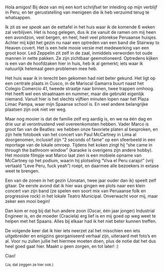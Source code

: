 <p class="intro">Hola amigos! Bij deze van mij een kort schrijfsel ter inleiding op mijn verblijf in Peru, en ter geruststelling van menigeen die ik heb verzuimd terug te whatsappen.</p>

Ik zit _as we speak_ aan de eettafel in het huis waar ik de komende 6 weken zal verblijven. Het is hoog gelegen, dus ik zie vanuit de ramen om mij heen een avondzon, veel bergen, en heel, heel veel pitorekse Peruaanse huisjes. Achter mij kijkt het gezin nu naar een optreden van een band die Stairway to Heaven covert. Het is een hele mooie versie met medewerking van een groot koor. Led Zeppelin zit zelf in de zaal, inmiddels verworden tot oude mannen in nette pakken. Ze zijn zichtbaar geemotioneerd. Optredens kijken is een van de hoofdzaken hier in huis, heb ik al gemerkt; iets waar ik natuurlijk helemaal geen problemen mee heb.

Het huis waar ik in terecht ben gekomen had niet beter gekund. Het ligt op een centrale plaats in Cusco, in de Mariscal Gamarra buurt naast het Colegio Comercio 41, tweede straatje naar binnen, twee trappen omhoog. Het heeft wel een straatnaam en nummer, maar die gebruikt eigenlijk niemand. Vanuit hier is het slechts vijftien minuten lopen naar het Plaza Limac Pampa, waar mijn Spaanse school is. En veel andere belangrijke plaatsen zijn ook niet ver weg.

Maar nog mooier is dat de familie zelf erg aardig is, en we na één dag en drie uur al verontrustend veel overeenkomsten hebben. Vader Marco is groot fan van de Beatles: we hebben onze favoriete platen al besproken, en zijn hele fotoboek van het concert van Paul McCartney in Lima al doorgenomen, inclusief zijn “2 seconds of fame” op een sfeerbeeld in een reportage van de lokale omroep. Tijdens het koken zingt hij “she came in through the bathroom window” (karaoke is overigens zijn andere hobby). Het mooiste filmpje wat Marco laat zien is een mobiele opname van McCartney op het podium, waarin hij plotseling “Viva el Peru carajo!” (vrij vertaald “Leve Peru, fuck yeah”) roept, en daarmee alle bezoekers in extase weet te brengen.

Een van de zonen in het gezin (Jonatan, twee jaar ouder dan ik) speelt zelf gitaar. De eerste avond dat ik hier was gingen we plots naar een klein concert van zijn band (ze spelen een soort mix van Peruaanse folk en progressive rock) in het lokale Teatro Municipal. Onverwacht voor mij, maar zeker een mooi begin!

Dan kom er nog bij dat hun andere zoon (Oscar, één jaar jonger) Industrial Engineer is, en de moeder (Craciela) erg lief is en mij goed op weg weet te helpen met het Spaans. Alles bij elkaar had ik het niet beter kunnen treffen.

De volgende keer dat ik hier iets neerzet zal het misschien een iets uitgebreider en enigzins georganiseerd verhaal zijn, uiteraard met foto’s en al. Voor nu zullen jullie het hiermee moeten doen, plus de notie dat het dus heel goed gaat hier. Maakt u geen zorgen, en tot later! :)

Ciao!

<small>(Ja, dat zeggen ze hier ook.)</small>